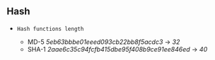 Hash
-----------------------

* `Hash functions length`

	* MD-5  *5eb63bbbe01eeed093cb22bb8f5acdc3* -> _32_
	* SHA-1 *2aae6c35c94fcfb415dbe95f408b9ce91ee846ed* -> _40_
